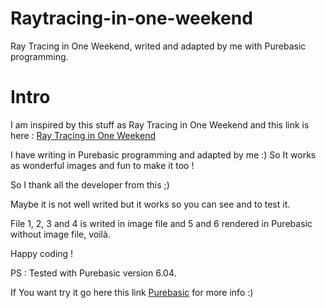 # Raytracing-in-one-weekend
Ray Tracing in One Weekend, writed and adapted by me with Purebasic programming.



Intro
==========

I am inspired by this stuff as Ray Tracing in One Weekend and this link is here : [Ray Tracing in One Weekend](https://raytracing.github.io/books/RayTracingInOneWeekend.html)

I have writing in Purebasic programming and adapted by me :) So It works as wonderful images and fun to make it too !

So I thank all the developer from this ;)

Maybe it is not well writed but it works so you can see and to test it.

File 1, 2, 3 and 4 is writed in image file and 5 and 6 rendered in Purebasic without image file, voilà.


Happy coding !



PS : Tested with Purebasic version 6.04.

If You want try it go here this link [Purebasic](https://www.purebasic.com/) for more info :)


